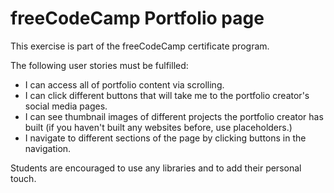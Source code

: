 # freeCodeCamp Portfolio page

This exercise is part of the freeCodeCamp certificate program. 

The following user stories must be fulfilled: 
- I can access all of portfolio content via scrolling.
- I can click different buttons that will take me to the portfolio creator's
social media pages.
- I can see thumbnail images of different projects the portfolio creator 
has built (if you haven't built any websites before, use placeholders.)
- I navigate to different sections of the page by clicking buttons in 
the navigation.

Students are encouraged to use any libraries and to add their personal touch. 